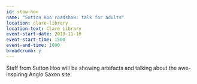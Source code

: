 ```yaml
---
id: stow-hoo
name: "Sutton Hoo roadshow: talk for adults"
location: clare-library
location-text: Clare Library
event-start-date: 2018-11-10
event-start-time: 1500
event-end-time: 1600
breadcrumb: y
---
```


Staff from Sutton Hoo will be showing artefacts and talking about the awe-inspiring Anglo Saxon site.
